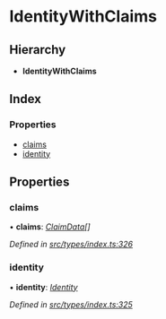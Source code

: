 # IdentityWithClaims

## Hierarchy

* **IdentityWithClaims**

## Index

### Properties

* [claims](identitywithclaims.md#claims)
* [identity](identitywithclaims.md#identity)

## Properties

### claims

• **claims**: [_ClaimData_](claimdata.md)_\[\]_

_Defined in_ [_src/types/index.ts:326_](https://github.com/PolymathNetwork/polymesh-sdk/blob/56921667/src/types/index.ts#L326)

### identity

• **identity**: [_Identity_](../classes/identity.md)

_Defined in_ [_src/types/index.ts:325_](https://github.com/PolymathNetwork/polymesh-sdk/blob/56921667/src/types/index.ts#L325)

